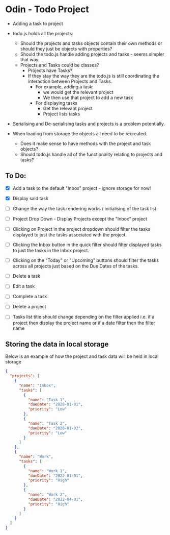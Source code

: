 # Odin - Todo Project

- Adding a task to project
- todo.js holds all the projects:

  - Should the projects and tasks objects contain their own methods or should they just be objects with properties?
  - Should the todo.js handle adding projects and tasks - seems simpler that way.
  - Projects and Tasks could be classes?
    - Projects have Tasks?
    - If they stay the way they are the todo.js is still coordinating the interaction between Projects and Tasks.
      - For example, adding a task:
        - we would get the relevant project
        - We then use that project to add a new task
      - For displaying tasks
        - Get the relevant project
        - Project lists tasks

- Serialising and De-serialising tasks and projects is a problem potentially.
- When loading from storage the objects all need to be recreated.

  - Does it make sense to have methods with the project and task objects?
  - Should todo.js handle all of the functionality relating to projects and tasks?

## To Do:

- [x] Add a task to the default "Inbox" project - ignore storage for now!
- [x] Display said task
- [ ] Change the way the task rendering works / initialising of the task list

- [ ] Project Drop Down - Display Projects except the "Inbox" project
- [ ] Clicking on Project in the project dropdown should filter the tasks displayed to just the tasks associated with the project.
- [ ] Clicking the Inbox button in the quick filter should filter displayed tasks to just the tasks in the Inbox project.
- [ ] Clicking on the "Today" or "Upcoming" buttons should filter the tasks across all projects just based on the Due Dates of the tasks.

- [ ] Delete a task
- [ ] Edit a task
- [ ] Complete a task
- [ ] Delete a project

- [ ] Tasks list title should change depending on the filter applied i.e. if a project then display the project name or if a date filter then the filter name

## Storing the data in local storage

Below is an example of how the project and task data will be held in local storage

```json
{
  "projects": [
    {
      "name": "Inbox",
      "tasks": [
        {
          "name": "Task 1",
          "dueDate": "2020-01-01",
          "priority": "Low"
        },
        {
          "name": "Task 2",
          "dueDate": "2020-01-02",
          "priority": "Low"
        }
      ]
    },
    {
      "name": "Work",
      "tasks": [
        {
          "name": "Work 1",
          "dueDate": "2022-01-01",
          "priority": "High"
        },
        {
          "name": "Work 2",
          "dueDate": "2022-04-01",
          "priority": "High"
        }
      ]
    }
  ]
}
```
